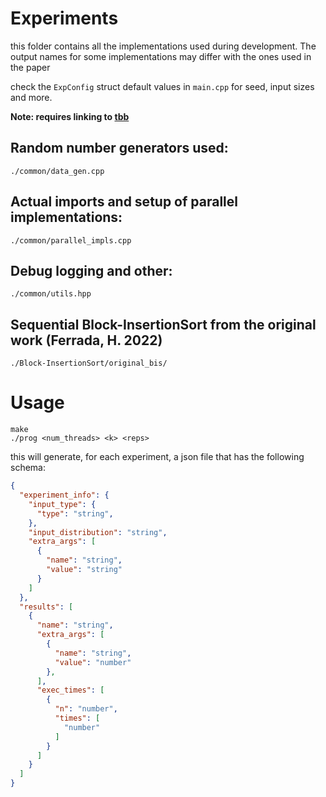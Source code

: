 # Experiments

this folder contains all the implementations used during development. The output names for some implementations may differ with the ones used in the paper

check the `ExpConfig` struct default values in `main.cpp` for seed, input sizes and more.

**Note: requires linking to [tbb](https://github.com/oneapi-src/oneTBB)**

## Random number generators used:

`./common/data_gen.cpp`

## Actual imports and setup of parallel implementations:

`./common/parallel_impls.cpp`

## Debug logging and other:

`./common/utils.hpp`

## Sequential Block-InsertionSort from the original work (Ferrada, H. 2022)

`./Block-InsertionSort/original_bis/`

# Usage

```shell
make
./prog <num_threads> <k> <reps>
```

this will generate, for each experiment, a json file that has the following schema:

```json
{
  "experiment_info": {
    "input_type": {
      "type": "string",
    },
    "input_distribution": "string",
    "extra_args": [
      {
        "name": "string",
        "value": "string"
      }
    ]
  },
  "results": [
    {
      "name": "string",
      "extra_args": [
        {
          "name": "string",
          "value": "number"
        },
      ],
      "exec_times": [
        {
          "n": "number",
          "times": [
            "number"
          ]
        }
      ]
    }
  ]
}
```

